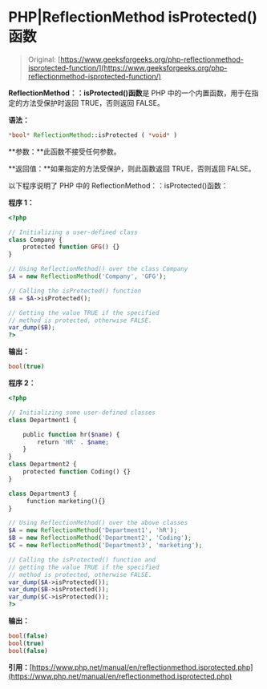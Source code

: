 # PHP|ReflectionMethod isProtected()函数

> Original: [https://www.geeksforgeeks.org/php-reflectionmethod-isprotected-function/](https://www.geeksforgeeks.org/php-reflectionmethod-isprotected-function/)

**ReflectionMethod：：isProtected()函数**是 PHP 中的一个内置函数，用于在指定的方法受保护时返回 TRUE，否则返回 FALSE。

**语法：**

```php
*bool* ReflectionMethod::isProtected ( *void* )
```

**参数：**此函数不接受任何参数。

**返回值：**如果指定的方法受保护，则此函数返回 TRUE，否则返回 FALSE。

以下程序说明了 PHP 中的 ReflectionMethod：：isProtected()函数：

**程序 1：**

```php
<?php

// Initializing a user-defined class
class Company {
    protected function GFG() {}
}

// Using ReflectionMethod() over the class Company
$A = new ReflectionMethod('Company', 'GFG');

// Calling the isProtected() function
$B = $A->isProtected();

// Getting the value TRUE if the specified
// method is protected, otherwise FALSE.
var_dump($B);
?>
```

**输出：**

```php
bool(true)

```

**程序 2：**

```php
<?php

// Initializing some user-defined classes
class Department1 {

    public function hr($name) {
        return 'HR' . $name;
    }
}
class Department2 {
    protected function Coding() {}
}

class Department3 {
     function marketing(){}
}

// Using ReflectionMethod() over the above classes
$A = new ReflectionMethod('Department1', 'hR');
$B = new ReflectionMethod('Department2', 'Coding');
$C = new ReflectionMethod('Department3', 'marketing');

// Calling the isProtected() function and 
// getting the value TRUE if the specified
// method is protected, otherwise FALSE.
var_dump($A->isProtected());
var_dump($B->isProtected());
var_dump($C->isProtected());
?>
```

**输出：**

```php
bool(false)
bool(true)
bool(false)

```

**引用：**[https://www.php.net/manual/en/reflectionmethod.isprotected.php](https://www.php.net/manual/en/reflectionmethod.isprotected.php)